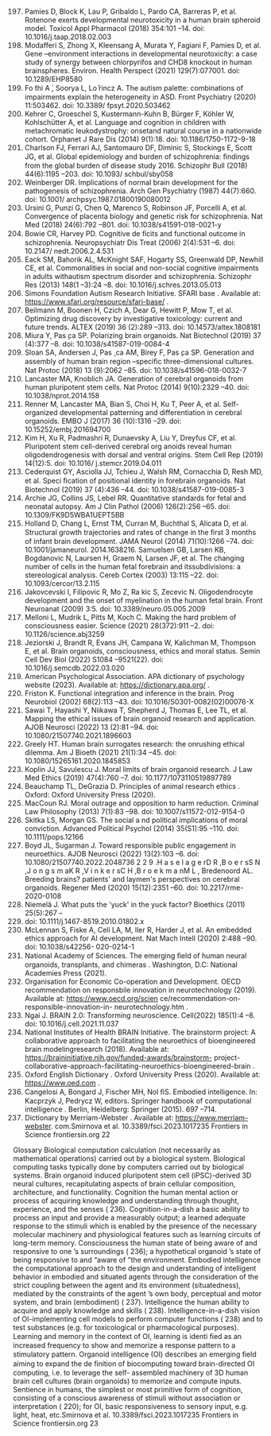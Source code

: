 197. Pamies D, Block K, Lau P, Gribaldo L, Pardo CA, Barreras P, et al. Rotenone
exerts developmental neurotoxicity in a human brain spheroid model. Toxicol Appl
Pharmacol (2018) 354:101 –14. doi: 10.1016/j.taap.2018.02.003
198. Modafferi S, Zhong X, Kleensang A, Murata Y, Fagiani F, Pamies D, et al.
Gene –environment interactions in developmental neurotoxicity: a case study of
synergy between chlorpyrifos and CHD8 knockout in human brainspheres. Environ.
Health Perspect (2021) 129(7):077001. doi: 10.1289/EHP8580
199. Fo ́thi A ́, Soorya L, Lo ̋rincz A. The autism palette: combinations of impairments
explain the heterogeneity in ASD. Front Psychiatry (2020) 11:503462. doi: 10.3389/
fpsyt.2020.503462
200. Kehrer C, Groeschel S, Kustermann-Kuhn B, Bürger F, Köhler W, Kohlschütter
A, et al. Language and cognition in children with metachromatic leukodystrophy: onsetand natural course in a nationwide cohort. Orphanet J Rare Dis (2014) 9(1):18. doi:
10.1186/1750-1172-9-18
201. Charlson FJ, Ferrari AJ, Santomauro DF, Diminic S, Stockings E, Scott JG,
et al. Global epidemiology and burden of schizophrenia: ﬁndings from the global
burden of disease study 2016. Schizophr Bull (2018) 44(6):1195 –203. doi: 10.1093/
schbul/sby058
202. Weinberger DR. Implications of normal brain development for the
pathogenesis of schizophrenia. Arch Gen Psychiatry (1987) 44(7):660. doi: 10.1001/
archpsyc.1987.01800190080012
203. Ursini G, Punzi G, Chen Q, Marenco S, Robinson JF, Porcelli A, et al.
Convergence of placenta biology and genetic risk for schizophrenia. Nat Med (2018)
24(6):792 –801. doi: 10.1038/s41591-018-0021-y
204. Bowie CR, Harvey PD. Cognitive de ﬁcits and functional outcome in
schizophrenia. Neuropsychiatr Dis Treat (2006) 2(4):531 –6. doi: 10.2147/
nedt.2006.2.4.531
205. Eack SM, Bahorik AL, McKnight SAF, Hogarty SS, Greenwald DP, Newhill CE,
et al. Commonalities in social and non-social cognitive impairments in adults withautism spectrum disorder and schizophrenia. Schizophr Res (2013) 148(1 –3):24 –8. doi:
10.1016/j.schres.2013.05.013
206. Simons Foundation Autism Research Initiative. SFARI base . Available at:
https://www.sfari.org/resource/sfari-base/ .
207. Beilmann M, Boonen H, Czich A, Dear G, Hewitt P, Mow T, et al. Optimizing
drug discovery by investigative toxicology: current and future trends. ALTEX (2019) 36
(2):289 –313. doi: 10.14573/altex.1808181
208. Miura Y, Pas ̧ca SP. Polarizing brain organoids. Nat Biotechnol (2019) 37
(4):377 –8. doi: 10.1038/s41587-019-0084-4
209. Sloan SA, Andersen J, Pas ̧
ca AM, Birey F, Pas ̧ca SP. Generation and assembly
of human brain region –speciﬁc three-dimensional cultures. Nat Protoc (2018) 13
(9):2062 –85. doi: 10.1038/s41596-018-0032-7
210. Lancaster MA, Knoblich JA. Generation of cerebral organoids from human
pluripotent stem cells. Nat Protoc (2014) 9(10):2329 –40. doi: 10.1038/nprot.2014.158
211. Renner M, Lancaster MA, Bian S, Choi H, Ku T, Peer A, et al. Self-organized
developmental patterning and differentiation in cerebral organoids. EMBO J (2017) 36
(10):1316 –29. doi: 10.15252/embj.201694700
212. Kim H, Xu R, Padmashri R, Dunaevsky A, Liu Y, Dreyfus CF, et al.
Pluripotent stem cell-derived cerebral org anoids reveal human oligodendrogenesis
with dorsal and ventral origins. Stem Cell Rep (2019) 14(12):5. doi: 10.1016/
j.stemcr.2019.04.011
213. Cederquist GY, Asciolla JJ, Tchieu J, Walsh RM, Cornacchia D, Resh MD, et al.
Speci ﬁcation of positional identity in forebrain organoids. Nat Biotechnol (2019) 37
(4):436 –44. doi: 10.1038/s41587-019-0085-3
214. Archie JG, Collins JS, Lebel RR. Quantitative standards for fetal and neonatal
autopsy. Am J Clin Pathol (2006) 126(2):256 –65. doi: 10.1309/FK9D5WBA1UEPT5BB
215. Holland D, Chang L, Ernst TM, Curran M, Buchthal S, Alicata D, et al.
Structural growth trajectories and rates of change in the ﬁrst 3 months of infant brain
development. JAMA Neurol (2014) 71(10):1266 –74. doi: 10.1001/jamaneurol.
2014.1638216. Samuelsen GB, Larsen KB, Bogdanovic N, Laursen H, Graem N, Larsen JF,
et al. The changing number of cells in the human fetal forebrain and itssubdivisions: a stereological analysis. Cereb Cortex (2003) 13:115 –22. doi:
10.1093/cercor/13.2.115
217. Jakovcevski I, Filipovic R, Mo Z, Ra kic S, Zecevic N. Oligodendrocyte
development and the onset of myelination in the human fetal brain. Front
Neuroanat (2009) 3:5. doi: 10.3389/neuro.05.005.2009
218. Melloni L, Mudrik L, Pitts M, Koch C. Making the hard problem of
consciousness easier. Science (2021) 28(372):911 –2. doi: 10.1126/science.abj3259
219. Jeziorski J, Brandt R, Evans JH, Campana W, Kalichman M, Thompson E, et al.
Brain organoids, consciousness, ethics and moral status. Semin Cell Dev Biol (2022)
S1084 –9521(22). doi: 10.1016/j.semcdb.2022.03.020
220. American Psychological Association. APA dictionary of psychology website
(2023). Available at: https://dictionary.apa.org/ .
221. Friston K. Functional integration and inference in the brain. Prog Neurobiol
(2002) 68(2):113
–43. doi: 10.1016/S0301-0082(02)00076-X
222. Sawai T, Hayashi Y, Niikawa T, Shepherd J, Thomas E, Lee TL, et al. Mapping
the ethical issues of brain organoid research and application. AJOB Neurosci (2022) 13
(2):81 –94. doi: 10.1080/21507740.2021.1896603
223. Greely HT. Human brain surrogates research: the onrushing ethical dilemma.
Am J Bioeth (2021) 21(1):34 –45. doi: 10.1080/15265161.2020.1845853
224. Koplin JJ, Savulescu J. Moral limits of brain organoid research. J Law Med
Ethics (2019) 47(4):760 –7. doi: 10.1177/1073110519897789
225. Beauchamp TL, DeGrazia D. Principles of animal research ethics . Oxford:
Oxford University Press (2020).
226. MacCoun RJ. Moral outrage and opposition to harm reduction. Criminal Law
Philosophy (2013) 7(1):83 –98. doi: 10.1007/s11572-012-9154-0
227. Skitka LS, Morgan GS. The social a nd political implications of moral
conviction. Advanced Political Psychol (2014) 35(S1):95 –110. doi: 10.1111/pops.12166
228. Boyd JL, Sugarman J. Toward responsible public engagement in neuroethics.
AJOB Neurosci (2022) 13(2):103 –6. doi: 10.1080/21507740.2022.2048736
2 2 9 .H a s e l a g e rD R ,B o e r sS N ,J o n g s m aK R ,V i n k e r sC H ,B r o e k m a nM L ,
Bredenoord AL. Breeding brains? patients' and laymen's perspectives on cerebral
organoids. Regener Med (2020) 15(12):2351 –60. doi: 10.2217/rme-2020-0108
230. Niemelä J. What puts the 'yuck' in the yuck factor? Bioethics (2011) 25(5):267 –
79. doi: 10.1111/j.1467-8519.2010.01802.x
231. McLennan S, Fiske A, Celi LA, M, ller R, Harder J, et al. An embedded ethics
approach for AI development. Nat Mach Intell (2020) 2:488 –90. doi: 10.1038/s42256-
020-0214-1
232. National Academy of Sciences. The emerging ﬁeld of human neural organoids,
transplants, and chimeras . Washington, D.C: National Academies Press (2021).
233. Organisation for Economic Co-operation and Development. OECD
recommendation on responsbile innovation in neurotechnology (2019). Available at:
https://www.oecd.org/scien ce/recommendation-on-responsible-innovation-in-
neurotechnology.htm .
234. Ngai J. BRAIN 2.0: Transforming neuroscience. Cell(2022) 185(1):4 –8. doi:
10.1016/j.cell.2021.11.037
235. National Institutes of Health BRAIN Initiative. The brainstorm project: A
collaborative approach to facilitating the neuroethics of bioengineered brain modelingresearch (2018). Available at: https://braininitiative.nih.gov/funded-awards/brainstorm-
project-collaborative-approach-facilitating-neuroethics-bioengineered-brain .
236. Oxford English Dictionary . Oxford University Press (2020). Available at:
https://www.oed.com .
237. Cangelosi A, Bongard J, Fischer MH, Nol ﬁS. Embodied intelligence. In:
Kacprzyk J, Pedrycz W, editors. Springer handbook of computational intelligence .
Berlin, Heidelberg: Springer (2015). 697 –714.
238. Dictionary by Merriam-Webster . Available at: https://www.merriam-webster.
com.Smirnova et al. 10.3389/fsci.2023.1017235
Frontiers in Science frontiersin.org 22

Glossary
Biological computation calculation (not necessarily as mathematical operations) carried out by a biological system.
Biological computing tasks typically done by computers carried out by biological systems.
Brain organoid induced pluripotent stem cell (iPSC)-derived 3D neural cultures, recapitulating aspects of brain cellular composition, architecture, and
functionality.
Cognition the human mental action or process of acquiring knowledge and understanding through thought, experience, and the senses ( 236).
Cognition-in-a-dish a basic ability to process an input and provide a measurably output; a learned adequate response to the stimuli which is enabled by the
presence of the necessary molecular machinery and physiological features such as learning circuits of long-term memory.
Consciousness the human state of being aware of and responsive to one ’s surroundings ( 236); a hypothetical organoid ’s state of being responsive to and
“aware of ”the environment.
Embodied intelligence the computational approach to the design and understanding of intelligent behavior in embodied and situated agents through the
consideration of the strict coupling between the agent and its environment (situatedness), mediated by the constraints of the agent ’s own
body, perceptual and motor system, and brain (embodiment) ( 237).
Intelligence the human ability to acquire and apply knowledge and skills ( 238).
Intelligence-in-a-dish vision of OI-implementing cell models to perform computer functions ( 238) and to test substances (e.g. for toxicological or
pharmacological purposes).
Learning and memory in the context of OI, learning is identi ﬁed as an increased frequency to show and memorize a response pattern to a stimulatory pattern.
Organoid intelligence (OI) describes an emerging ﬁeld aiming to expand the de ﬁnition of biocomputing toward brain-directed OI computing, i.e. to leverage the self-
assembled machinery of 3D human brain cell cultures (brain organoids) to memorize and compute inputs.
Sentience in humans, the simplest or most primitive form of cognition, consisting of a conscious awareness of stimuli without association or
interpretation ( 220); for OI, basic responsiveness to sensory input, e.g. light, heat, etc.Smirnova et al. 10.3389/fsci.2023.1017235
Frontiers in Science frontiersin.org 23